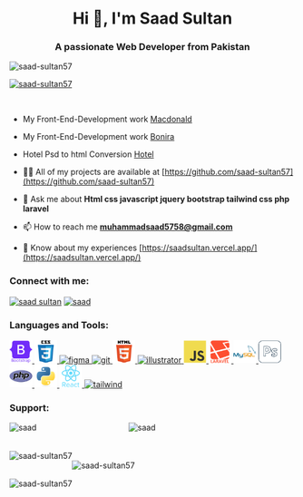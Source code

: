 <h1 align="center">Hi 👋, I'm Saad Sultan</h1>
<h3 align="center">A passionate Web Developer from Pakistan</h3>

<p align="left"> <img src="https://komarev.com/ghpvc/?username=saad-sultan57&label=Profile%20views&color=0e75b6&style=flat" alt="saad-sultan57" /> </p>

<p align="left"> <a href="https://github.com/ryo-ma/github-profile-trophy"><img src="https://github-profile-trophy.vercel.app/?username=saad-sultan57" alt="saad-sultan57" /></a> </p>

<p align="left"> <a href="https://twitter.com/" target="blank"><img src="https://img.shields.io/twitter/follow/?logo=twitter&style=for-the-badge" alt="" /></a> </p>

- My Front-End-Development work [Macdonald](https://macdonald.vercel.app/)


- My Front-End-Development work [Bonira](https://bonira.vercel.app/)

- Hotel Psd to html Conversion [Hotel](https://hotelpsd.vercel.app/)

- 👨‍💻 All of my projects are available at [https://github.com/saad-sultan57](https://github.com/saad-sultan57)

- 💬 Ask me about **Html css javascript jquery bootstrap tailwind css php laravel**

- 📫 How to reach me **muhammadsaad5758@gmail.com**

- 📄 Know about my experiences [https://saadsultan.vercel.app/](https://saadsultan.vercel.app/)

<h3 align="left">Connect with me:</h3>
<p align="left">
<a href="https://linkedin.com/in/saad sultan" target="blank"><img align="center" src="https://raw.githubusercontent.com/rahuldkjain/github-profile-readme-generator/master/src/images/icons/Social/linked-in-alt.svg" alt="saad sultan" height="30" width="40" /></a>
<a href="https://fb.com/saad" target="blank"><img align="center" src="https://raw.githubusercontent.com/rahuldkjain/github-profile-readme-generator/master/src/images/icons/Social/facebook.svg" alt="saad" height="30" width="40" /></a>
</p>

<h3 align="left">Languages and Tools:</h3>
<p align="left"> <a href="https://getbootstrap.com" target="_blank" rel="noreferrer"> <img src="https://raw.githubusercontent.com/devicons/devicon/master/icons/bootstrap/bootstrap-plain-wordmark.svg" alt="bootstrap" width="40" height="40"/> </a> <a href="https://www.w3schools.com/css/" target="_blank" rel="noreferrer"> <img src="https://raw.githubusercontent.com/devicons/devicon/master/icons/css3/css3-original-wordmark.svg" alt="css3" width="40" height="40"/> </a> <a href="https://www.figma.com/" target="_blank" rel="noreferrer"> <img src="https://www.vectorlogo.zone/logos/figma/figma-icon.svg" alt="figma" width="40" height="40"/> </a> <a href="https://git-scm.com/" target="_blank" rel="noreferrer"> <img src="https://www.vectorlogo.zone/logos/git-scm/git-scm-icon.svg" alt="git" width="40" height="40"/> </a> <a href="https://www.w3.org/html/" target="_blank" rel="noreferrer"> <img src="https://raw.githubusercontent.com/devicons/devicon/master/icons/html5/html5-original-wordmark.svg" alt="html5" width="40" height="40"/> </a> <a href="https://www.adobe.com/in/products/illustrator.html" target="_blank" rel="noreferrer"> <img src="https://www.vectorlogo.zone/logos/adobe_illustrator/adobe_illustrator-icon.svg" alt="illustrator" width="40" height="40"/> </a> <a href="https://developer.mozilla.org/en-US/docs/Web/JavaScript" target="_blank" rel="noreferrer"> <img src="https://raw.githubusercontent.com/devicons/devicon/master/icons/javascript/javascript-original.svg" alt="javascript" width="40" height="40"/> </a> <a href="https://laravel.com/" target="_blank" rel="noreferrer"> <img src="https://raw.githubusercontent.com/devicons/devicon/master/icons/laravel/laravel-plain-wordmark.svg" alt="laravel" width="40" height="40"/> </a> <a href="https://www.mysql.com/" target="_blank" rel="noreferrer"> <img src="https://raw.githubusercontent.com/devicons/devicon/master/icons/mysql/mysql-original-wordmark.svg" alt="mysql" width="40" height="40"/> </a> <a href="https://www.photoshop.com/en" target="_blank" rel="noreferrer"> <img src="https://raw.githubusercontent.com/devicons/devicon/master/icons/photoshop/photoshop-line.svg" alt="photoshop" width="40" height="40"/> </a> <a href="https://www.php.net" target="_blank" rel="noreferrer"> <img src="https://raw.githubusercontent.com/devicons/devicon/master/icons/php/php-original.svg" alt="php" width="40" height="40"/> </a> <a href="https://www.python.org" target="_blank" rel="noreferrer"> <img src="https://raw.githubusercontent.com/devicons/devicon/master/icons/python/python-original.svg" alt="python" width="40" height="40"/> </a> <a href="https://reactjs.org/" target="_blank" rel="noreferrer"> <img src="https://raw.githubusercontent.com/devicons/devicon/master/icons/react/react-original-wordmark.svg" alt="react" width="40" height="40"/> </a> <a href="https://tailwindcss.com/" target="_blank" rel="noreferrer"> <img src="https://www.vectorlogo.zone/logos/tailwindcss/tailwindcss-icon.svg" alt="tailwind" width="40" height="40"/> </a> </p>

<h3 align="left">Support:</h3>
<p><a href="https://www.buymeacoffee.com/saad"> <img align="left" src="https://cdn.buymeacoffee.com/buttons/v2/default-yellow.png" height="50" width="210" alt="saad" /></a><a href="https://ko-fi.com/saad"> <img align="left" src="https://cdn.ko-fi.com/cdn/kofi3.png?v=3" height="50" width="210" alt="saad" /></a></p><br><br>

<p><img align="left" src="https://github-readme-stats.vercel.app/api/top-langs?username=saad-sultan57&show_icons=true&locale=en&layout=compact" alt="saad-sultan57" /></p>

<p>&nbsp;<img align="center" src="https://github-readme-stats.vercel.app/api?username=saad-sultan57&show_icons=true&locale=en" alt="saad-sultan57" /></p>

<p><img align="center" src="https://github-readme-streak-stats.herokuapp.com/?user=saad-sultan57&" alt="saad-sultan57" /></p>
